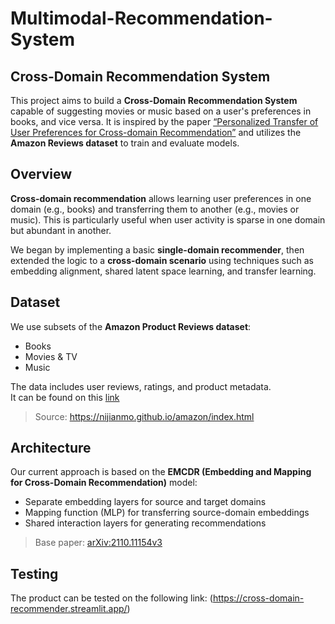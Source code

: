 # Multimodal-Recommendation-System
## Cross-Domain Recommendation System

This project aims to build a **Cross-Domain Recommendation System** capable of suggesting movies or music based on a user's preferences in books, and vice versa. It is inspired by the paper [“Personalized Transfer of User Preferences for Cross-domain Recommendation”](https://arxiv.org/pdf/2110.11154v3.pdf) and utilizes the **Amazon Reviews dataset** to train and evaluate models.

## Overview

**Cross-domain recommendation** allows learning user preferences in one domain (e.g., books) and transferring them to another (e.g., movies or music). This is particularly useful when user activity is sparse in one domain but abundant in another.

We began by implementing a basic **single-domain recommender**, then extended the logic to a **cross-domain scenario** using techniques such as embedding alignment, shared latent space learning, and transfer learning.

## Dataset

We use subsets of the **Amazon Product Reviews dataset**:
- Books
- Movies & TV
- Music

The data includes user reviews, ratings, and product metadata.    
It can be found on this [link](https://www.kaggle.com/datasets/maitreyi1506/cross-domain-recommendation)

> Source: https://nijianmo.github.io/amazon/index.html

## Architecture

Our current approach is based on the **EMCDR (Embedding and Mapping for Cross-Domain Recommendation)** model:
- Separate embedding layers for source and target domains
- Mapping function (MLP) for transferring source-domain embeddings
- Shared interaction layers for generating recommendations

> Base paper: [arXiv:2110.11154v3](https://arxiv.org/pdf/2110.11154v3.pdf)

## Testing

The product can be tested on the following link: (https://cross-domain-recommender.streamlit.app/)



